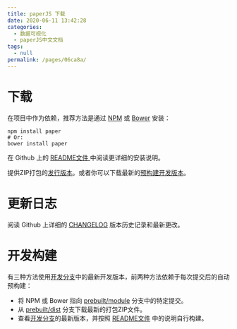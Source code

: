 ```yaml
---
title: paperJS 下载
date: 2020-06-11 13:42:28
categories: 
  - 数据可视化
  - paperJS中文文档
tags: 
  - null
permalink: /pages/06ca8a/
---
```

# 下载

在项目中作为依赖，推荐方法是通过 [NPM](https://www.npmjs.com/) 或 [Bower](http://bower.io/) 安装：

```
npm install paper
# Or:
bower install paper
```

在 Github 上的 [README文件 ](https://github.com/paperjs/paper.js/blob/develop/README.md)中阅读更详细的安装说明。

提供ZIP打包的[发行版本](http://paperjs.org/download/#release-versions)。或者你可以下载最新的[预构建开发版本](http://paperjs.org/download/#development-builds)。

# 更新日志

阅读 Github 上详细的 [CHANGELOG](https://github.com/paperjs/paper.js/blob/develop/CHANGELOG.md) 版本历史记录和最新更改。

# 开发构建

有三种方法使用[开发分支](https://github.com/paperjs/paper.js/tree/develop)中的最新开发版本，前两种方法依赖于每次提交后的自动预构建：

* 将 NPM 或 Bower 指向 [prebuilt/module](https://github.com/paperjs/paper.js/tree/prebuilt/module) 分支中的特定提交。
* 从 [prebuilt/dist](https://github.com/paperjs/paper.js/tree/prebuilt/dist) 分支下载最新的打包ZIP文件。
* 查看[开发分支](https://github.com/paperjs/paper.js/tree/develop)的最新版本，并按照 [README文件](https://github.com/paperjs/paper.js/blob/develop/README.md) 中的说明自行构建。



